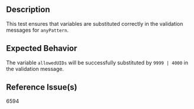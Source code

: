 ## Description

This test ensures that variables are substituted correctly in the validation messages for `anyPattern`.

## Expected Behavior

The variable `allowedUIDs` will be successfully substituted by `9999 | 4000` in the validation message.

## Reference Issue(s)

6594
